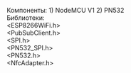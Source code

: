 Компоненты: 1) NodeMCU V1 2) PN532  
Библиотеки:  
<ESP8266WiFi.h>  
<PubSubClient.h>  
<SPI.h>  
<PN532_SPI.h>  
<PN532.h>  
<NfcAdapter.h>  
